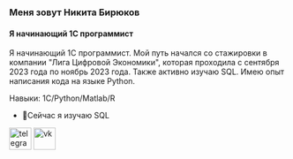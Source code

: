### Меня зовут Никита Бирюков
#### Я начинающий 1С программист


Я начинающий 1С программист. Мой путь начался со стажировки в компании "Лига Цифровой Экономики", которая проходила с сентября 2023 года по ноябрь 2023 года. Также активно изучаю SQL. Имею опыт написания кода на языке Python. 

Навыки: 1С/Python/Matlab/R

- 🌱Сейчас я изучаю SQL 


[<img src='https://cdn.jsdelivr.net/npm/simple-icons@3.0.1/icons/telegram.svg' alt='telegram' height='40'>](https://t.me/NikiTymber)  [<img src='https://cdn.jsdelivr.net/npm/simple-icons@3.0.1/icons/vk.svg' alt='vk' height='40'>](https://vk.com/dontusethisname)  

